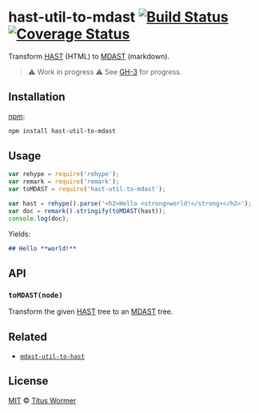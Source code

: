# hast-util-to-mdast [![Build Status][travis-badge]][travis] [![Coverage Status][codecov-badge]][codecov]

Transform [HAST][] (HTML) to [MDAST][] (markdown).

> :warning: Work in progress :warning:
> See [GH-3][3] for progress.

## Installation

[npm][]:

```bash
npm install hast-util-to-mdast
```

## Usage

```javascript
var rehype = require('rehype');
var remark = require('remark');
var toMDAST = require('hast-util-to-mdast');

var hast = rehype().parse('<h2>Hello <strong>world!</strong></h2>');
var doc = remark().stringify(toMDAST(hast));
console.log(doc);
```

Yields:

```markdown
## Hello **world!**
```

## API

### `toMDAST(node)`

Transform the given [HAST][] tree to an [MDAST][] tree.

## Related

*   [`mdast-util-to-hast`][mdast-util-to-hast]

## License

[MIT][license] © [Titus Wormer][author]

<!-- Definitions -->

[travis-badge]: https://img.shields.io/travis/syntax-tree/hast-util-to-mdast.svg

[travis]: https://travis-ci.org/syntax-tree/hast-util-to-mdast

[codecov-badge]: https://img.shields.io/codecov/c/github/syntax-tree/hast-util-to-mdast.svg

[codecov]: https://codecov.io/github/syntax-tree/hast-util-to-mdast

[npm]: https://docs.npmjs.com/cli/install

[license]: LICENSE

[author]: http://wooorm.com

[mdast]: https://github.com/syntax-tree/mdast

[hast]: https://github.com/syntax-tree/hast

[mdast-util-to-hast]: https://github.com/syntax-tree/mdast-util-to-hast

[3]: https://github.com/syntax-tree/hast-util-to-mdast/issues/3
